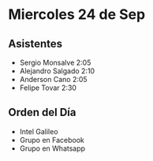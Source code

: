 # Miercoles 24 de Sep

## Asistentes

+ Sergio Monsalve 2:05
+ Alejandro Salgado 2:10
+ Anderson Cano 2:05
+ Felipe Tovar 2:30

## Orden del Día

+ Intel Galileo
+ Grupo en Facebook
+ Grupo en Whatsapp
